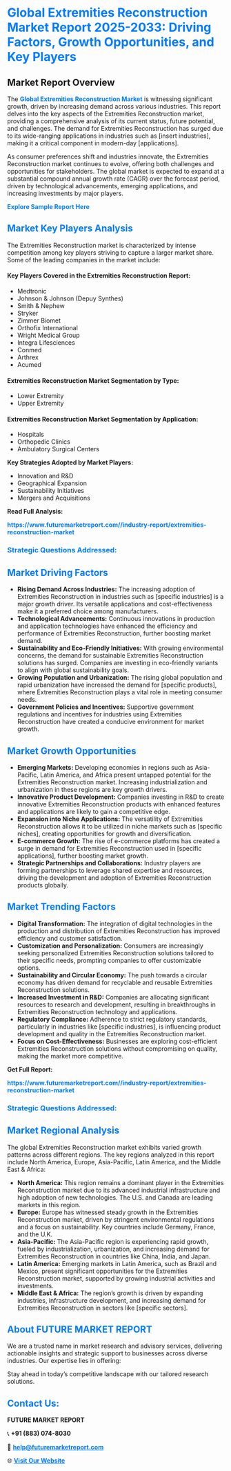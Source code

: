 <h1 style="color: #007BFF;">Global Extremities Reconstruction Market Report 2025-2033: Driving Factors, Growth Opportunities, and Key Players</h1>

<section id="overview">
<h2>Market Report Overview</h2>
<p>The <a href="https://www.futuremarketreport.com//industry-report/extremities-reconstruction-market" style="color: #007BFF; text-decoration: none;"><strong>Global Extremities Reconstruction Market</strong></a> is witnessing significant growth, driven by increasing demand across various industries. This report delves into the key aspects of the Extremities Reconstruction market, providing a comprehensive analysis of its current status, future potential, and challenges. The demand for Extremities Reconstruction has surged due to its wide-ranging applications in industries such as [insert industries], making it a critical component in modern-day [applications].</p>
<p>As consumer preferences shift and industries innovate, the Extremities Reconstruction market continues to evolve, offering both challenges and opportunities for stakeholders. The global market is expected to expand at a substantial compound annual growth rate (CAGR) over the forecast period, driven by technological advancements, emerging applications, and increasing investments by major players.</p>
</section>

<section id="overview">
<p><a href="https://www.futuremarketreport.com//request-sample/reportId=51834" style="color: #007BFF; text-decoration: none;"><strong>Explore Sample Report Here</strong></a></p>
</section>

<section id="key-players">
<h2 style="color: #007BFF;">Market Key Players Analysis</h2>
<p>The Extremities Reconstruction market is characterized by intense competition among key players striving to capture a larger market share. Some of the leading companies in the market include:</p>
<h4>Key Players Covered in the Extremities Reconstruction Report:</h4>
<ul><li>Medtronic</li><li>Johnson &amp; Johnson (Depuy Synthes)</li><li>Smith &amp; Nephew</li><li>Stryker</li><li>Zimmer Biomet</li><li>Orthofix International</li><li>Wright Medical Group</li><li>Integra Lifesciences</li><li>Conmed</li><li>Arthrex</li><li>Acumed</li></ul>
<h4>Extremities Reconstruction Market Segmentation by Type:</h4>
<ul><li>Lower Extremity</li><li>Upper Extremity</li></ul>

<h4>Extremities Reconstruction Market Segmentation by Application:</h4>
<ul><li>Hospitals</li><li>Orthopedic Clinics</li><li>Ambulatory Surgical Centers</li></ul>
<p><strong>Key Strategies Adopted by Market Players:</strong></p>
<ul>
<li>Innovation and R&D</li>
<li>Geographical Expansion</li>
<li>Sustainability Initiatives</li>
<li>Mergers and Acquisitions</li>
</ul>
</section>

<section>
<p><strong>Read Full Analysis: </strong></p><a href="https://www.futuremarketreport.com//industry-report/extremities-reconstruction-market" style="color: #007BFF; text-decoration: none;"><strong>https://www.futuremarketreport.com//industry-report/extremities-reconstruction-market</strong></a>
<h3 style="color: #007BFF;">Strategic Questions Addressed:</h3>
</section>

<section id="driving-factors">
<h2 style="color: #007BFF;">Market Driving Factors</h2>
<ul>
<li><strong>Rising Demand Across Industries:</strong> The increasing adoption of Extremities Reconstruction in industries such as [specific industries] is a major growth driver. Its versatile applications and cost-effectiveness make it a preferred choice among manufacturers.</li>
<li><strong>Technological Advancements:</strong> Continuous innovations in production and application technologies have enhanced the efficiency and performance of Extremities Reconstruction, further boosting market demand.</li>
<li><strong>Sustainability and Eco-Friendly Initiatives:</strong> With growing environmental concerns, the demand for sustainable Extremities Reconstruction solutions has surged. Companies are investing in eco-friendly variants to align with global sustainability goals.</li>
<li><strong>Growing Population and Urbanization:</strong> The rising global population and rapid urbanization have increased the demand for [specific products], where Extremities Reconstruction plays a vital role in meeting consumer needs.</li>
<li><strong>Government Policies and Incentives:</strong> Supportive government regulations and incentives for industries using Extremities Reconstruction have created a conducive environment for market growth.</li>
</ul>
</section>

<section id="growth-opportunities">
<h2 style="color: #007BFF;">Market Growth Opportunities</h2>
<ul>
<li><strong>Emerging Markets:</strong> Developing economies in regions such as Asia-Pacific, Latin America, and Africa present untapped potential for the Extremities Reconstruction market. Increasing industrialization and urbanization in these regions are key growth drivers.</li>
<li><strong>Innovative Product Development:</strong> Companies investing in R&D to create innovative Extremities Reconstruction products with enhanced features and applications are likely to gain a competitive edge.</li>
<li><strong>Expansion into Niche Applications:</strong> The versatility of Extremities Reconstruction allows it to be utilized in niche markets such as [specific niches], creating opportunities for growth and diversification.</li>
<li><strong>E-commerce Growth:</strong> The rise of e-commerce platforms has created a surge in demand for Extremities Reconstruction used in [specific applications], further boosting market growth.</li>
<li><strong>Strategic Partnerships and Collaborations:</strong> Industry players are forming partnerships to leverage shared expertise and resources, driving the development and adoption of Extremities Reconstruction products globally.</li>
</ul>
</section>

<section id="trending-factors">
<h2 style="color: #007BFF;">Market Trending Factors</h2>
<ul>
<li><strong>Digital Transformation:</strong> The integration of digital technologies in the production and distribution of Extremities Reconstruction has improved efficiency and customer satisfaction.</li>
<li><strong>Customization and Personalization:</strong> Consumers are increasingly seeking personalized Extremities Reconstruction solutions tailored to their specific needs, prompting companies to offer customizable options.</li>
<li><strong>Sustainability and Circular Economy:</strong> The push towards a circular economy has driven demand for recyclable and reusable Extremities Reconstruction solutions.</li>
<li><strong>Increased Investment in R&D:</strong> Companies are allocating significant resources to research and development, resulting in breakthroughs in Extremities Reconstruction technology and applications.</li>
<li><strong>Regulatory Compliance:</strong> Adherence to strict regulatory standards, particularly in industries like [specific industries], is influencing product development and quality in the Extremities Reconstruction market.</li>
<li><strong>Focus on Cost-Effectiveness:</strong> Businesses are exploring cost-efficient Extremities Reconstruction solutions without compromising on quality, making the market more competitive.</li>
</ul>
</section>

<section>
<p><strong>Get Full Report: </strong></p><a href="https://www.futuremarketreport.com//industry-report/extremities-reconstruction-market" style="color: #007BFF; text-decoration: none;"><strong>https://www.futuremarketreport.com//industry-report/extremities-reconstruction-market</strong></a>
<h3 style="color: #007BFF;">Strategic Questions Addressed:</h3>
</section>


<section id="regional-analysis">
<h2 style="color: #007BFF;">Market Regional Analysis</h2>
<p>The global Extremities Reconstruction market exhibits varied growth patterns across different regions. The key regions analyzed in this report include North America, Europe, Asia-Pacific, Latin America, and the Middle East & Africa:</p>
<ul>
<li><strong>North America:</strong> This region remains a dominant player in the Extremities Reconstruction market due to its advanced industrial infrastructure and high adoption of new technologies. The U.S. and Canada are leading markets in this region.</li>
<li><strong>Europe:</strong> Europe has witnessed steady growth in the Extremities Reconstruction market, driven by stringent environmental regulations and a focus on sustainability. Key countries include Germany, France, and the U.K.</li>
<li><strong>Asia-Pacific:</strong> The Asia-Pacific region is experiencing rapid growth, fueled by industrialization, urbanization, and increasing demand for Extremities Reconstruction in countries like China, India, and Japan.</li>
<li><strong>Latin America:</strong> Emerging markets in Latin America, such as Brazil and Mexico, present significant opportunities for the Extremities Reconstruction market, supported by growing industrial activities and investments.</li>
<li><strong>Middle East & Africa:</strong> The region’s growth is driven by expanding industries, infrastructure development, and increasing demand for Extremities Reconstruction in sectors like [specific sectors].</li>
</ul>
</section>

<footer>
<h2 style="color: #007BFF;">About FUTURE MARKET REPORT</h2>
<p>We are a trusted name in market research and advisory services, delivering actionable insights and strategic support to businesses across diverse industries. Our expertise lies in offering:</p>

<p>Stay ahead in today’s competitive landscape with our tailored research solutions.</p>

<h2 style="color: #007BFF;">Contact Us:</h2>
<p><strong>FUTURE MARKET REPORT</strong></p>
<p>📞 <strong>+91 (883) 074-8030</strong></p>
<p>📧 <strong><a href="mailto:help@futuremarketreport.com" style="color: #007BFF;">help@futuremarketreport.com</a></strong></p>
<p>🌐 <strong><a href="https://www.futuremarketreport.com/" style="color: #007BFF;">Visit Our Website</a></strong></p>
</footer>